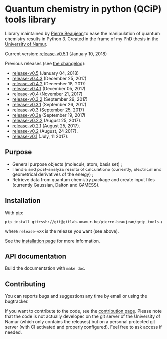 # Quantum chemistry in python (QCiP) tools library

Library maintained by [Pierre Beaujean](pierre.beaujean@unamur.be) to ease the manipulation of quantum chemistry results in Python 3. Created in the frame of my PhD thesis in the [University of Namur](https://www.unamur.be).

<!-- STABLE: -->
Current version: [release-v0.5.1](https://gitlab.unamur.be/pierre.beaujean/qcip_tools/tree/release-v0.5.1) (January 10, 2018)

Previous releases (see [the changelog](./CHANGELOG.md)):

<!-- PREVIOUS: -->
+  [release-v0.5](https://gitlab.unamur.be/pierre.beaujean/qcip_tools/tree/release-v0.5) (January 04, 2018)
+ [release-v0.4.3](https://gitlab.unamur.be/pierre.beaujean/qcip_tools/tree/release-v0.4.3) (December 25, 2017)
+ [release-v0.4.2](https://gitlab.unamur.be/pierre.beaujean/qcip_tools/tree/release-v0.4.2) (December 18, 2017)
+ [release-v0.4.1](https://gitlab.unamur.be/pierre.beaujean/qcip_tools/tree/release-v0.4.1) (December 05, 2017)
+ [release-v0.4](https://gitlab.unamur.be/pierre.beaujean/qcip_tools/tree/release-v0.4) (November 21, 2017)
+ [release-v0.3.2](https://gitlab.unamur.be/pierre.beaujean/qcip_tools/tree/release-v0.3.2) (September 29, 2017)
+ [release-v0.3.1](https://gitlab.unamur.be/pierre.beaujean/qcip_tools/tree/release-v0.3.1) (September 26, 2017)
+ [release-v0.3](https://gitlab.unamur.be/pierre.beaujean/qcip_tools/tree/release-v0.3) (September 25, 2017)
+ [release-v0.3a](https://gitlab.unamur.be/pierre.beaujean/qcip_tools/tree/release-v0.3a) (September 19, 2017)
+ [release-v0.2.2](https://gitlab.unamur.be/pierre.beaujean/qcip_tools/tree/release-v0.2.2) (August 25, 2017).
+ [release-v0.2.1](https://gitlab.unamur.be/pierre.beaujean/qcip_tools/tree/release-v0.2.1) (August 25, 2017).
+ [release-v0.2](https://gitlab.unamur.be/pierre.beaujean/qcip_tools/tree/release-v0.2) (August, 24 2017).
+ [release-v0.1](https://gitlab.unamur.be/pierre.beaujean/qcip_tools/tree/release-v0.1) (July, 11 2017).

## Purpose

+ General purpose objects (molecule, atom, basis set) ;
+ Handle and post-analyze results of calculations (currently, electrical and geometrical derivatives of the energy) ;
+ Retrieve data from quantum chemistry package and create input files (currently Gaussian, Dalton and GAMESS).

## Installation

With pip:

```bash
pip install git+ssh://git@gitlab.unamur.be/pierre.beaujean/qcip_tools.git@release-vXX
```

where `release-vXX` is the release you want (see above).

See the [installation page](./documentation/source/install.rst) for more information.

## API documentation

Build the documentation with `make doc`.

## Contributing

You can reports bugs and suggestions any time by email or using the bugtracker.

If you want to contribute to the code, see the [contribution page](./documentation/source/contributing.rst). 
Please note that the code is not actually developed on the git server of the University of Namur (which only contains the releases) but on a personal protected git server (with CI activated and properly configured). 
Feel free to ask access if needed.
